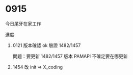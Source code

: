 # 0915

今日尾牙在家工作

進度

1. 0121 版本確認 ok 驗證 1482/1457
   
   問題：要更新 1482/1457 版本 PAMAPI 不確定要在哪更新
   
2. 1454 改 init => X_coding
